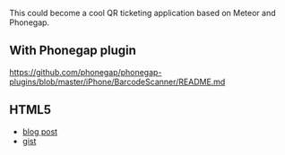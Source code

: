 This could become a cool QR ticketing application based on Meteor and Phonegap.


## With Phonegap plugin

https://github.com/phonegap/phonegap-plugins/blob/master/iPhone/BarcodeScanner/README.md


## HTML5

* [blog post](http://badassjs.com/post/654334959/barcode-scanning-in-javascript)
* [gist](https://gist.github.com/tobeytailor/421369)
